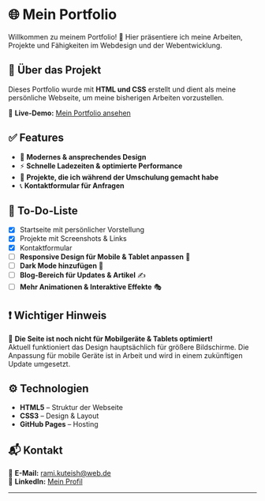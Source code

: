 # 🌐 Mein Portfolio

Willkommen zu meinem Portfolio! 🚀 Hier präsentiere ich meine Arbeiten, Projekte und Fähigkeiten im Webdesign und der Webentwicklung.

## 📌 Über das Projekt

Dieses Portfolio wurde mit **HTML und CSS** erstellt und dient als meine persönliche Webseite, um meine bisherigen Arbeiten vorzustellen.  

🔗 **Live-Demo:** [Mein Portfolio ansehen](https://ramikuteish-eng.github.io/mein-portfolio/)

## ✅ Features

- 🎨 **Modernes & ansprechendes Design**
- ⚡ **Schnelle Ladezeiten & optimierte Performance**
- 🔗 **Projekte, die ich während der Umschulung gemacht habe**
- 📞 **Kontaktformular für Anfragen**

## 🚀 To-Do-Liste

- [x] Startseite mit persönlicher Vorstellung  
- [x] Projekte mit Screenshots & Links  
- [x] Kontaktformular  
- [ ] **Responsive Design für Mobile & Tablet anpassen** 📱  
- [ ] **Dark Mode hinzufügen** 🌙  
- [ ] **Blog-Bereich für Updates & Artikel** ✍️  
- [ ] **Mehr Animationen & Interaktive Effekte** 🎭  

## ❗ Wichtiger Hinweis

📱 **Die Seite ist noch nicht für Mobilgeräte & Tablets optimiert!**  
Aktuell funktioniert das Design hauptsächlich für größere Bildschirme. Die Anpassung für mobile Geräte ist in Arbeit und wird in einem zukünftigen Update umgesetzt.  

## ⚙️ Technologien

- **HTML5** – Struktur der Webseite  
- **CSS3** – Design & Layout  
- **GitHub Pages** – Hosting  

## 📬 Kontakt

📧 **E-Mail:** rami.kuteish@web.de  
🔗 **LinkedIn:** [Mein Profil](https://www.linkedin.com/in/rami-kuteish-6aba45233/)  

---
